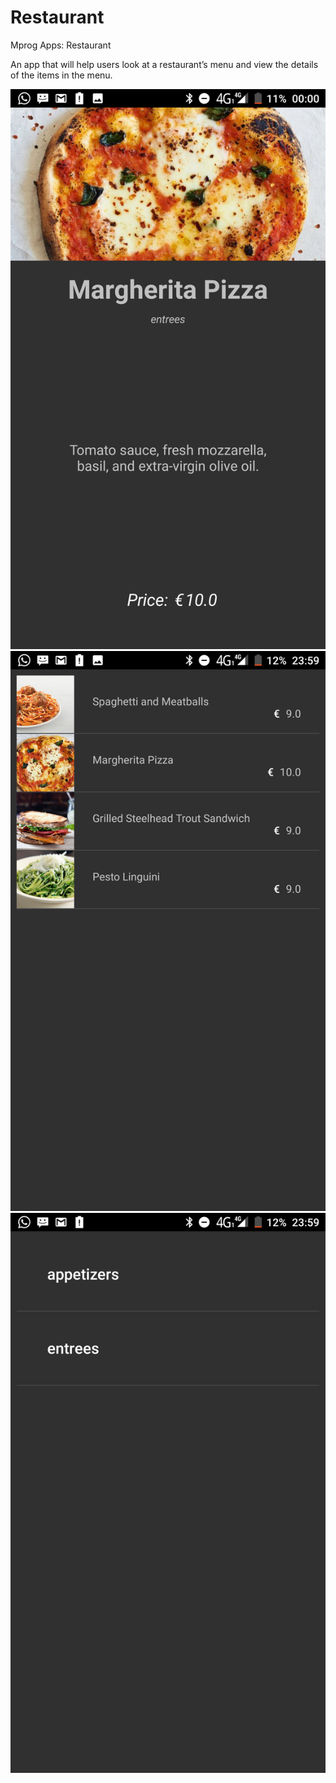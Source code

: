 # Restaurant
Mprog Apps: Restaurant

An app that will help users look at a restaurant’s menu and view the details of the items in the menu.

![alt text](https://github.com/jurrians/Restaurant/blob/master/doc/Screenshot_20180512-000059.png?raw=true)
![alt text](https://github.com/jurrians/Restaurant/blob/master/doc/Screenshot_20180511-235933.png?raw=true)
![alt text](https://github.com/jurrians/Restaurant/blob/master/doc/Screenshot_20180511-235927.png?raw=true)

